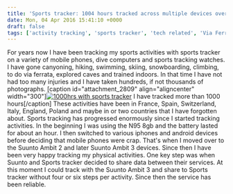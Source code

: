 ```yaml
---
title: 'Sports tracker: 1004 hours tracked across multiple devices over the years.'
date: Mon, 04 Apr 2016 15:41:10 +0000
draft: false
tags: ['activity tracking', 'sports tracker', 'tech related', 'Via Ferrata']
---
```


For years now I have been tracking my sports activities with sports tracker on a variety of mobile phones, dive computers and sports tracking watches. I have gone canyoning, hiking, swimming, skiing, snowboarding, climbing, to do via ferrata, explored caves and trained indoors. In that time I have not had too many injuries and I have taken hundreds, if not thousands of photographs. \[caption id="attachment\_2809" align="aligncenter" width="300"\][![1000hrs with sports tracker](http://www.main-vision.com/richard/blog/wp-content/uploads/2016/04/Screen-Shot-2016-04-04-at-17.26.30-300x241.png)](http://www.main-vision.com/richard/blog/wp-content/uploads/2016/04/Screen-Shot-2016-04-04-at-17.26.30.png) I have tracked more than 1000 hours\[/caption\] These activities have been in France, Spain, Switzerland, Italy, England, Poland and maybe in or two countries that I have forgotten about. Sports tracking has progressed enormously since I started tracking activities. In the beginning I was using the N95 8gb and the battery lasted for about an hour. I then switched to various iphones and android devices before deciding that mobile phones were crap. That's when I moved over to the Suunto Ambit 2 and later Suunto Ambit 3 devices. Since then I have been very happy tracking my physical activities. One key step was when Suunto and Sports tracker decided to share data between their services. At this moment I could track with the Suunto Ambit 3 and share to Sports tracker without four or six steps per activity. Since then the service has been reliable.